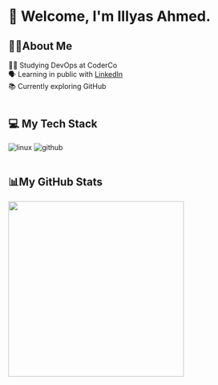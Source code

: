 # 👋 Welcome, I'm Illyas Ahmed.

## 🙋‍♂️About Me
👨‍💻 Studying DevOps at CoderCo<br/>
🗣️ Learning in public with [LinkedIn](https://www.linkedin.com/in/illyas-ahmed/)<br/>
📚 Currently exploring GitHub
<br><br>

## 💻 My Tech Stack
<img alt="linux" src="https://img.shields.io/badge/linux-white?style=for-the-badge&logo=linux&logoColor=white&labelColor=black&color=black"> <img alt="github" src="https://img.shields.io/badge/github-navy?style=for-the-badge&logo=github&logoColor=white&labelColor=203d85&color=203d85">
<br><br>

## 📊My GitHub Stats
<img src="https://github-readme-stats.vercel.app/api?username=illyasa369&show_icons=true&count_private=true&theme=dark" width="350">
<br><br>
